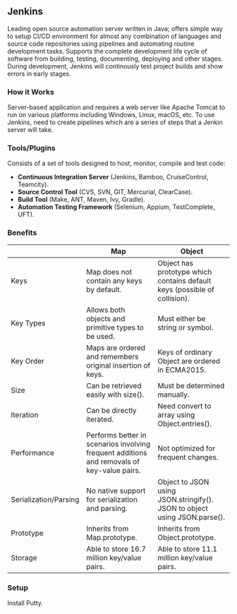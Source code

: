 ## Jenkins

Leading open source automation server written in Java; offers simple way to setup CI/CD environment for almost any combination of languages and source code repositories using pipelines and automating routine development tasks. Supports the complete development life cycle of software from building, testing, documenting, deploying and other stages. During development, Jenkins will continously test project builds and show errors in early stages.

### How it Works

Server-based application and requires a web server like Apache Tomcat to run on various platforms including Windows, Linux, macOS, etc. To use Jenkins, need to create pipelines which are a series of steps that a Jenkin server will take.

### Tools/Plugins

Consists of a set of tools designed to host, monitor, compile and test code:

- **Continuous Integration Server** (Jenkins, Bamboo, CruiseControl, Teamcity).
- **Source Control Tool** (CVS, SVN, GIT, Mercurial, ClearCase).
- **Build Tool** (Make, ANT, Maven, Ivy, Gradle).
- **Automation Testing Framework** (Selenium, Appium, TestComplete, UFT).

### Benefits

|                       | Map                                                                                        | Object                                                                    |
| --------------------- | ------------------------------------------------------------------------------------------ | ------------------------------------------------------------------------- |
| Keys                  | Map does not contain any keys by default.                                                  | Object has prototype which contains default keys (possible of collision). |
| Key Types             | Allows both objects and primitive types to be used.                                        | Must either be string or symbol.                                          |
| Key Order             | Maps are ordered and remembers original insertion of keys.                                 | Keys of ordinary Object are ordered in ECMA2015.                          |
| Size                  | Can be retrieved easily with size().                                                       | Must be determined manually.                                              |
| Iteration             | Can be directly iterated.                                                                  | Need convert to array using Object.entries().                             |
| Performance           | Performs better in scenarios involving frequent additions and removals of key-value pairs. | Not optimized for frequent changes.                                       |
| Serialization/Parsing | No native support for serialization and parsing.                                           | Object to JSON using JSON.stringify(). JSON to object using JSON.parse(). |
| Prototype             | Inherits from Map.prototype.                                                               | Inherits from Object.prototype.                                           |
| Storage               | Able to store 16.7 million key/value pairs.                                                | Able to store 11.1 million key/value pairs.                               |

### Setup

Install Putty.

